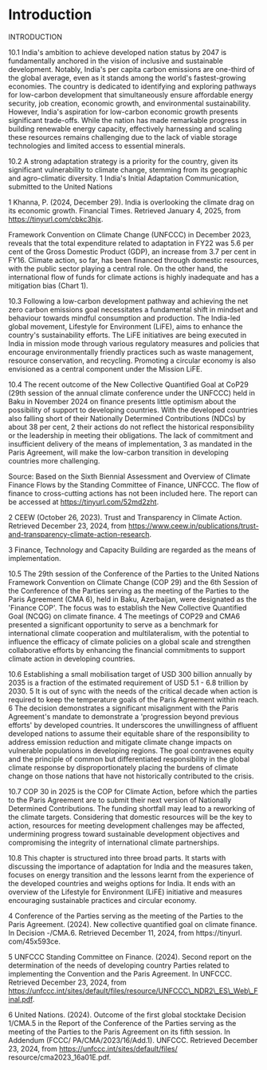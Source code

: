 # Introduction

INTRODUCTION

10.1  India's  ambition  to  achieve  developed  nation  status  by  2047  is  fundamentally anchored in the vision of inclusive and sustainable development. Notably, India's per capita carbon emissions are one-third of the global average, even as it stands among the world's fastest-growing economies. The country is dedicated to identifying and exploring pathways for low-carbon development that simultaneously ensure affordable energy security, job creation, economic growth, and environmental sustainability. However, India's  aspiration  for  low-carbon  economic  growth  presents  significant  trade-offs. While the nation has made remarkable progress in building renewable energy capacity, effectively harnessing and scaling these resources remains challenging due to the lack of viable storage technologies and limited access to essential minerals.

10.2   A  strong  adaptation  strategy  is  a  priority  for  the  country,  given  its  significant vulnerability  to  climate  change,  stemming  from  its  geographic  and  agro-climatic diversity. 1  India's Initial Adaptation Communication, submitted to the United Nations

1   Khanna, P. (2024, December 29). India is overlooking the climate drag on its economic growth. Financial Times. Retrieved January 4, 2025, from https://tinyurl.com/cbkc3hjx.

Framework  Convention  on  Climate  Change  (UNFCCC)  in  December  2023,  reveals that the total expenditure related to adaptation in FY22 was 5.6 per cent of the Gross Domestic Product (GDP), an increase from 3.7 per cent in FY16. Climate action, so far, has been financed through domestic resources, with the public sector playing a central role. On the other hand, the international flow of funds for climate actions is highly inadequate and has a mitigation bias (Chart 1).

10.3 Following a low-carbon development pathway and achieving the net zero carbon emissions  goal  necessitates  a  fundamental  shift  in  mindset  and  behaviour  towards mindful consumption and production. The India-led global movement, Lifestyle for Environment (LiFE), aims to enhance the country's sustainability efforts. The LiFE initiatives  are  being  executed  in  India  in  mission  mode  through  various  regulatory measures and policies that encourage environmentally friendly practices such as waste management, resource conservation, and recycling. Promoting a circular economy is also envisioned as a central component under the Mission LiFE.

10.4 The recent outcome of the New Collective Quantified Goal at CoP29 (29th session of the annual climate conference under the UNFCCC) held in Baku in November 2024 on  finance  presents  little  optimism  about  the  possibility  of  support  to  developing countries. With  the  developed  countries  also falling short of their Nationally Determined Contributions (NDCs) by about 38 per cent, 2  their actions do not reflect the historical responsibility or the leadership in meeting their obligations. The lack of commitment and insufficient delivery of the means of implementation, 3  as mandated in the Paris Agreement, will make the low-carbon transition in developing countries more challenging.

<!-- image -->

Source:  Based  on  the  Sixth  Biennial  Assessment  and  Overview  of  Climate  Finance  Flows  by  the  Standing Committee of Finance, UNFCCC. The flow of finance to cross-cutting actions has not been included here. The report can be accessed at https://tinyurl.com/52md2zht.

2  CEEW  (October  26,  2023).  Trust  and  Transparency  in  Climate  Action.  Retrieved  December  23,  2024,  from https://www.ceew.in/publications/trust-and-transparency-climate-action-research.

3  Finance, Technology and Capacity Building are regarded as the means of implementation.

10.5 The 29th session of the Conference of the Parties to the United Nations Framework Convention on Climate Change (COP 29) and the 6th Session of the Conference of the Parties serving as the meeting of the Parties to the Paris Agreement (CMA 6), held in Baku, Azerbaijan, were designated as the 'Finance COP'. The focus was to establish the New Collective Quantified Goal (NCQG) on climate finance. 4  The meetings of COP29 and CMA6 presented a significant opportunity to serve as a benchmark for international climate cooperation and multilateralism, with the potential to influence the efficacy of climate policies on a global scale and strengthen collaborative efforts by enhancing the financial commitments to support climate action in developing countries.

10.6 Establishing a small mobilisation target of USD 300 billion annually by 2035 is a fraction of the estimated requirement of USD 5.1 - 6.8 trillion by 2030. 5 It is out of sync with the needs of the critical decade when action is required to keep the temperature goals  of  the  Paris  Agreement  within  reach. 6 The  decision  demonstrates  a  significant misalignment with the Paris Agreement's mandate to demonstrate a 'progression beyond previous  efforts'  by  developed  countries.  It  underscores  the  unwillingness  of  affluent developed nations to assume their equitable share of the responsibility to address emission reduction and mitigate climate change impacts on vulnerable populations in developing regions. The goal contravenes equity and the principle of common but differentiated responsibility in the global climate response by disproportionately placing the burdens of climate change on those nations that have not historically contributed to the crisis.

10.7 COP 30 in 2025 is the COP for Climate Action, before which the parties to the Paris Agreement are to submit their next version of Nationally Determined Contributions. The  funding  shortfall  may  lead  to  a  reworking  of  the  climate  targets.  Considering that domestic resources will be the key to action, resources for meeting development challenges  may  be  affected,  undermining  progress  toward  sustainable  development objectives and compromising the integrity of international climate partnerships.

10.8 This  chapter  is  structured  into  three  broad  parts.  It  starts  with  discussing  the importance of adaptation for India and the measures taken, focuses on energy transition and  the  lessons  learnt  from  the  experience  of  the  developed  countries  and  weighs options for India. It ends with an overview of the Lifestyle for Environment (LiFE) initiative and measures encouraging sustainable practices and circular economy.

4  Conference of the Parties serving as the meeting of the Parties to the Paris Agreement. (2024). New collective quantified goal on climate finance. In Decision -/CMA.6. Retrieved December 11, 2024, from https://tinyurl. com/45x593ce.

5  UNFCCC Standing Committee on Finance. (2024). Second report on the determination of the needs of developing country  Parties  related  to  implementing  the  Convention  and  the  Paris  Agreement.  In  UNFCCC.  Retrieved December 23,  2024, from https://unfccc.int/sites/default/files/resource/UNFCCC\_NDR2\_ES\_Web\_Final.pdf.

6  United Nations. (2024). Outcome of the first global stocktake Decision 1/CMA.5 in the Report of the Conference of the Parties serving as the meeting of the Parties to the Paris Agreement on its fifth session. In Addendum (FCCC/ PA/CMA/2023/16/Add.1). UNFCCC. Retrieved December 23, 2024, from https://unfccc.int/sites/default/files/ resource/cma2023\_16a01E.pdf.

##